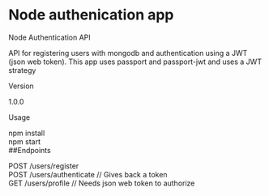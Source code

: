 # Node authenication app

Node Authentication API

API for registering users with mongodb and authentication using a JWT (json web token). This app uses passport and passport-jwt and uses a JWT strategy

Version

1.0.0

Usage

npm install  <br>
npm start <br>
##Endpoints

POST /users/register<br>
POST /users/authenticate   // Gives back a token<br>
GET /users/profile         // Needs json web token to authorize<br>
